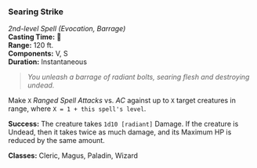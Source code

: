 ### Searing Strike  
*2nd-level Spell (Evocation, Barrage)*  
**Casting Time:** 🔷  
**Range:** 120 ft.  
**Components:** V, S  
**Duration:** Instantaneous  

> *You unleash a barrage of radiant bolts, searing flesh and destroying undead.*

Make `X` *Ranged Spell Attacks* vs. *AC* against up to `X` target creatures in range, where `X = 1 + this spell's level`.

**Success:** The creature takes `1d10 [radiant]` Damage. If the creature is Undead, then it takes twice as much damage, and its Maximum HP is reduced by the same amount.

**Classes:** Cleric, Magus, Paladin, Wizard
